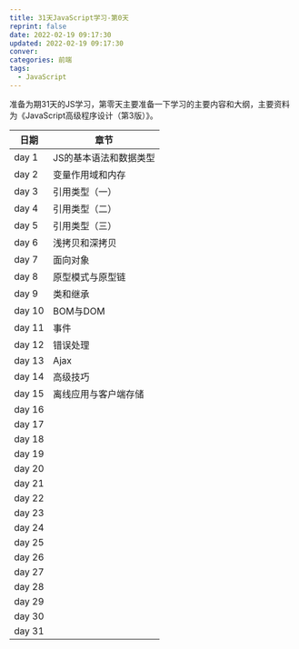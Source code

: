```yaml
---
title: 31天JavaScript学习-第0天
reprint: false
date: 2022-02-19 09:17:30
updated: 2022-02-19 09:17:30
conver:
categories: 前端
tags:
  - JavaScript
---
```



准备为期31天的JS学习，第零天主要准备一下学习的主要内容和大纲，主要资料为《JavaScript高级程序设计（第3版）》。

<!--more-->

| 日期   | 章节                   |
| ------ | ---------------------- |
| day 1  | JS的基本语法和数据类型 |
| day 2  | 变量作用域和内存       |
| day 3  | 引用类型（一）         |
| day 4  | 引用类型（二）         |
| day 5  | 引用类型（三）         |
| day 6  | 浅拷贝和深拷贝         |
| day 7  | 面向对象               |
| day 8  | 原型模式与原型链       |
| day 9  | 类和继承               |
| day 10 | BOM与DOM               |
| day 11 | 事件                   |
| day 12 | 错误处理               |
| day 13 | Ajax                   |
| day 14 | 高级技巧               |
| day 15 | 离线应用与客户端存储   |
| day 16 |                        |
| day 17 |                        |
| day 18 |                        |
| day 19 |                        |
| day 20 |                        |
| day 21 |                        |
| day 22 |                        |
| day 23 |                        |
| day 24 |                        |
| day 25 |                        |
| day 26 |                        |
| day 27 |                        |
| day 28 |                        |
| day 29 |                        |
| day 30 |                        |
| day 31 |                        |
